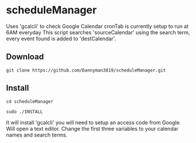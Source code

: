 # scheduleManager
Uses 'gcalcli' to check Google Calendar cronTab is currently setup to run at 6AM everyday
This script searches 'sourceCalendar' using the search term, every event found is added to 'destCalendar'.


## Download
```git clone https://github.com/Dannyman3819/scheduleManager.git```

## Install
```cd scheduleManager```

```sudo ./INSTALL```

It will install 'gcalcli' you will need to setup an access code from Google.
Will open a text editor. Change the first three variables to your calendar names and search terms.

